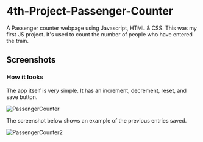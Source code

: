 # 4th-Project-Passenger-Counter
A Passenger counter webpage using Javascript, HTML &amp; CSS.
This was my first JS project. It's used to count the number of people who have entered the train.

## Screenshots
### How it looks

The app itself is very simple. It has an increment, decrement, reset, and save button.

![PassengerCounter](https://user-images.githubusercontent.com/94570140/152614377-7c30148f-0aec-434c-bb5e-79b6016c8143.png)




The screenshot below shows an example of the previous entries saved.

![PassengerCounter2](https://user-images.githubusercontent.com/94570140/152614382-39294a36-5d19-466f-ada9-2c507fb1b4d3.png)
